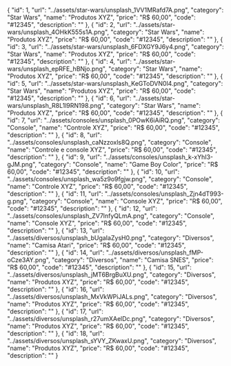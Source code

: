{
    "id": 1,
    "url": "../assets/star-wars/unsplash_1VV1MRafd7A.png",
    "category": "Star Wars",
    "name": "Produtos XYZ",
    "price": "R$ 60,00",
    "code": "#12345",
    "description": ""
},
{
    "id": 2,
    "url": "../assets/star-wars/unsplash_4OHkK555s1A.png",
    "category": "Star Wars",
    "name": "Produtos XYZ",
    "price": "R$ 60,00",
    "code": "#12345",
    "description": ""
},
{
    "id": 3,
    "url": "../assets/star-wars/unsplash_6FDXGY9J6y4.png",
    "category": "Star Wars",
    "name": "Produtos XYZ",
    "price": "R$ 60,00",
    "code": "#12345",
    "description": ""
},
{
    "id": 4,
    "url": "../assets/star-wars/unsplash_epRFE_hBNjo.png",
    "category": "Star Wars",
    "name": "Produtos XYZ",
    "price": "R$ 60,00",
    "code": "#12345",
    "description": ""
},
{
    "id": 5,
    "url": "../assets/star-wars/unsplash_KeGToDVN0l4.png",
    "category": "Star Wars",
    "name": "Produtos XYZ",
    "price": "R$ 60,00",
    "code": "#12345",
    "description": ""
},
{
    "id": 6,
    "url": "../assets/star-wars/unsplash_R8L1l9RN198.png",
    "category": "Star Wars",
    "name": "Produtos XYZ",
    "price": "R$ 60,00",
    "code": "#12345",
    "description": ""
},
{
    "id": 7,
    "url": "../assets/consoles/unsplash_0POwK6iAiRQ.png",
    "category": "Console",
    "name": "Controle XYZ",
    "price": "R$ 60,00",
    "code": "#12345",
    "description": ""
},
{
    "id": 8,
    "url": "../assets/consoles/unsplash_caNzzoxls8Q.png",
    "category": "Console",
    "name": "Controle e console XYZ",
    "price": "R$ 60,00",
    "code": "#12345",
    "description": ""
},
{
    "id": 9,
    "url": "../assets/consoles/unsplash_k-xYhI3-gJM.png",
    "category": "Console",
    "name": "Game Boy Color",
    "price": "R$ 60,00",
    "code": "#12345",
    "description": ""
},
{
    "id": 10,
    "url": "../assets/consoles/unsplash_wa5z9o9fgjw.png",
    "category": "Console",
    "name": "Controle XYZ",
    "price": "R$ 60,00",
    "code": "#12345",
    "description": ""
},
{
    "id": 11,
    "url": "../assets/consoles/unsplash_Zjn4dT993-g.png",
    "category": "Console",
    "name": "Console XYZ",
    "price": "R$ 60,00",
    "code": "#12345",
    "description": ""
},
{
    "id": 12,
    "url": "../assets/consoles/unsplash_ZV7lnfyQLmA.png",
    "category": "Console",
    "name": "Console XYZ",
    "price": "R$ 60,00",
    "code": "#12345",
    "description": ""
},
{
    "id": 13,
    "url": "../assets/diversos/unsplash_bUgaIaZysH0.png",
    "category": "Diversos",
    "name": "Camisa Atari",
    "price": "R$ 60,00",
    "code": "#12345",
    "description": ""
},
{
    "id": 14,
    "url": "../assets/diversos/unsplash_fMP-oCze3AY.png",
    "category": "Diversos",
    "name": "Camisa SNES",
    "price": "R$ 60,00",
    "code": "#12345",
    "description": ""
},
{
    "id": 15,
    "url": "../assets/diversos/unsplash_jMT6BrgBuXU.png",
    "category": "Diversos",
    "name": "Produtos XYZ",
    "price": "R$ 60,00",
    "code": "#12345",
    "description": ""
},
{
    "id": 16,
    "url": "../assets/diversos/unsplash_MxVkWPiJALs.png",
    "category": "Diversos",
    "name": "Produtos XYZ",
    "price": "R$ 60,00",
    "code": "#12345",
    "description": ""
},
{
    "id": 17,
    "url": "../assets/diversos/unsplash_r27umXAelDc.png",
    "category": "Diversos",
    "name": "Produtos XYZ",
    "price": "R$ 60,00",
    "code": "#12345",
    "description": ""
},
{
    "id": 18,
    "url": "../assets/diversos/unsplash_sYVY_ZKwaxU.png",
    "category": "Diversos",
    "name": "Produtos XYZ",
    "price": "R$ 60,00",
    "code": "#12345",
    "description": ""
}